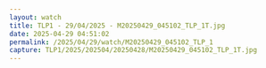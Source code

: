```yaml
---
layout: watch
title: TLP1 - 29/04/2025 - M20250429_045102_TLP_1T.jpg
date: 2025-04-29 04:51:02
permalink: /2025/04/29/watch/M20250429_045102_TLP_1
capture: TLP1/2025/202504/20250428/M20250429_045102_TLP_1T.jpg
---
```

